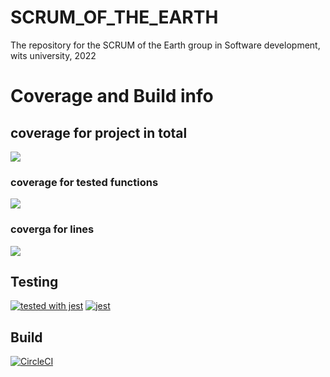 # SCRUM_OF_THE_EARTH
The repository for the SCRUM of the Earth group in Software development, wits university, 2022

# Coverage and Build info 
## coverage for project in total
![](https://img.shields.io/badge/Coverage-99%25-83A603.svg?prefix=$coverage$)

### coverage for tested functions

![](https://img.shields.io/badge/Coverage-100%25-83A603.svg?prefix=$functions$) 

### coverga for lines

![](https://img.shields.io/badge/Coverage-100%25-83A603.svg?prefix=$lines$)

## Testing

[![tested with jest](https://img.shields.io/badge/tested_with-jest-99424f.svg)](https://github.com/facebook/jest)
[![jest](https://jestjs.io/img/jest-badge.svg)](https://github.com/facebook/jest)

## Build


[![CircleCI](https://circleci.com/gh/CiaranOtter/SCRUM_OF_THE_EARTH/tree/main.svg?style=svg)](https://circleci.com/gh/CiaranOtter/SCRUM_OF_THE_EARTH/tree/main)
